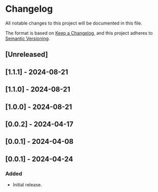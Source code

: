 # Changelog

All notable changes to this project will be documented in this file.

The format is based on [Keep a Changelog](https://keepachangelog.com/en/1.0.0/),
and this project adheres to [Semantic Versioning](https://semver.org/spec/v2.0.0.html).

## [Unreleased]

## [1.1.1] - 2024-08-21

## [1.1.0] - 2024-08-21

## [1.0.0] - 2024-08-21

## [0.0.2] - 2024-04-17

## [0.0.1] - 2024-04-08
## [0.0.1] - 2024-04-24

### Added
- Initial release.

